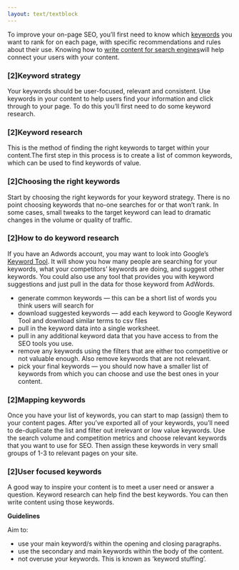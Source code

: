 ```yaml
---
layout: text/textblock
---
```


To improve your on-page SEO, you’ll first need to know which [keywords](https://guides.service.gov.au/content-guide/search-engines/#keywords) you want to rank for on each page, with specific recommendations and rules about their use. Knowing how to [write content for search engines](https://guides.service.gov.au/content-guide/search-engines/)will help connect your users with your content.

### [2]Keyword strategy
Your keywords should be user-focused, relevant and consistent. Use keywords in your content to help users find your information and click through to your page. To do this you’ll first need to do some keyword research.
### [2]Keyword research
This is the method of finding the right keywords to target within your content.The first step in this process is to create a list of common keywords, which can be used to find keywords of value.
### [2]Choosing the right keywords
Start by choosing the right keywords for your keyword strategy. There is no point choosing keywords that no-one searches for or that won’t rank. In some cases, small tweaks to the target keyword can lead to dramatic changes in the volume or quality of traffic.
### [2]How to do keyword research

If you have an Adwords account, you may want to look into Google’s [Keyword Tool](https://adwords.google.com/intl/en_au/home/tools/keyword-planner/). It will show you how many people are searching for your keywords, what your competitors’ keywords are doing, and suggest other keywords. You could also use any tool that provides you with keyword suggestions and just pull in the data for those keyword from AdWords.
- generate common keywords — this can be a short list of words you think users will search for
- download suggested keywords — add each keyword to Google Keyword Tool and download similar terms to csv files
- pull in the keyword data into a single worksheet.
- pull in any additional keyword data that you have access to from the SEO tools you use.
- remove any keywords using the filters that are either too competitive or not valuable enough. Also remove keywords that are not relevant.
- pick your final keywords — you should now have a smaller list of keywords from which you can choose and use the best ones in your content.

### [2]Mapping keywords
Once you have your list of keywords, you can start to map (assign) them to your content pages. After you’ve exported all of your keywords, you’ll need to de-duplicate the list and filter out irrelevant or low value keywords.
Use the search volume and competition metrics and choose relevant keywords that you want to use for SEO. Then assign these keywords in very small groups of 1-3 to relevant pages on your site.

### [2]User focused keywords
A good way to inspire your content is to meet a user need or answer a question. Keyword research can help find the best keywords. You can then write content using those keywords.

**Guidelines**

Aim to:
- use your main keyword/s within the opening and closing paragraphs.
- use the secondary and main keywords within the body of the content.
- not overuse your keywords. This is known as ‘keyword stuffing’.
